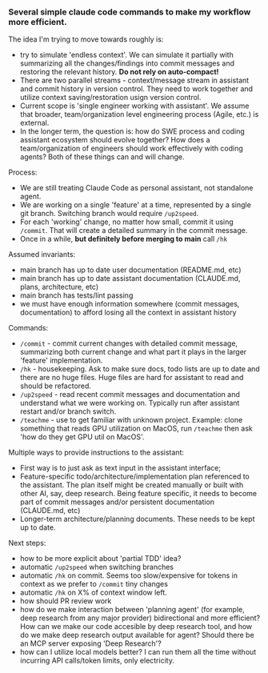 ### Several simple claude code commands to make my workflow more efficient.

The idea I'm trying to move towards roughly is:
 - try to simulate 'endless context'. We can simulate it partially with summarizing all the changes/findings into commit messages and restoring the relevant history. **Do not rely on auto-compact!**
 - There are two parallel streams - context/message stream in assistant and commit history in version control. They need to work together and utilize context saving/restoration usign version control.
 - Current scope is 'single engineer working with assistant'. We assume that broader, team/organization level engineering process (Agile, etc.) is external. 
 - In the longer term, the question is: how do SWE process and coding assistant ecosystem should evolve together? How does a team/organization of engineers should work effectively with coding agents? Both of these things can and will change.

Process:
 - We are still treating Claude Code as personal assistant, not standalone agent.
 - We are working on a single 'feature' at a time, represented by a single git branch. Switching branch would require `/up2speed`.
 - For each 'working' change, no matter how small, commit it using `/commit`. That will create a detailed summary in the commit message.
 - Once in a while, **but definitely before merging to main** call `/hk`

Assumed invariants:
 - main branch has up to date user documentation (README.md, etc)
 - main branch has up to date assistant documentation (CLAUDE.md, plans, architecture, etc)
 - main branch has tests/lint passing
 - we must have enough information somewhere (commit messages, documentation) to afford losing all the context in assistant history 

Commands:
 - `/commit`   - commit current changes with detailed commit message, summarizing both current change and what part it plays in the larger 'feature' implementation.
 - `/hk`       - housekeeping. Ask to make sure docs, todo lists are up to date and there are no huge files. Huge files are hard for assistant to read and should be refactored.
 - `/up2speed` - read recent commit messages and documentation and understand what we were working on. Typically run after assistant restart and/or branch switch.
 - `/teachme`  - use to get familiar with unknown project. Example: clone something that reads GPU utilization on MacOS, run `/teachme` then ask 'how do they get GPU util on MacOS'.

Multiple ways to provide instructions to the assistant:
 - First way is to just ask as text input in the assistant interface;
 - Feature-specific todo/architecture/implementation plan referenced to the assistant. The plan itself might be created manually or built with other AI, say, deep research. Being feature specific, it needs to become part of commit messages and/or persistent documentation (CLAUDE.md, etc)
 - Longer-term architecture/planning documents. These needs to be kept up to date.

Next steps:
 - how to be more explicit about 'partial TDD' idea?
 - automatic `/up2speed` when switching branches
 - automatic `/hk` on commit. Seems too slow/expensive for tokens in context as we prefer to `/commit` tiny changes
 - automatic `/hk` on X% of context window left.
 - how should PR review work
 - how do we make interaction between 'planning agent' (for example, deep research from any major provider) bidirectional and more efficient? How can we make our code accesible by deep research tool, and how do we make deep research output available for agent? Should there be an MCP server exposing 'Deep Research'?
 - how can I utilize local models better? I can run them all the time without incurring API calls/token limits, only electricity.
